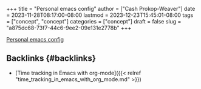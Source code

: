 +++
title = "Personal emacs config"
author = ["Cash Prokop-Weaver"]
date = 2023-11-28T08:17:00-08:00
lastmod = 2023-12-23T15:45:01-08:00
tags = ["concept", "concept"]
categories = ["concept"]
draft = false
slug = "a875dc68-73f7-44c6-9ee2-09e131e2778b"
+++

[Personal emacs config](https://github.com/cashpw/dotfiles/blob/main/config/doom/config-personal.org)


## Backlinks {#backlinks}

-   [Time tracking in Emacs with org-mode]({{< relref "time_tracking_in_emacs_with_org_mode.md" >}})
